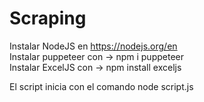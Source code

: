 ﻿# Scraping

Instalar NodeJS en https://nodejs.org/en <br>
Instalar puppeteer con -> npm i puppeteer <br>
Instalar ExcelJS con -> npm install exceljs<br>

El script inicia con el comando node script.js<br>
